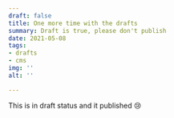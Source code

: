 ```yaml
---
draft: false
title: One more time with the drafts
summary: Draft is true, please don't publish
date: 2021-05-08
tags:
- drafts
- cms
img: ''
alt: ''

---
```

This is in draft status and it published 😢